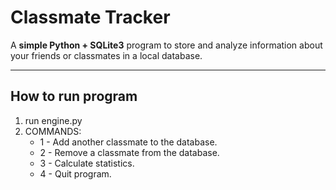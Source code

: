 # Classmate Tracker

A **simple Python + SQLite3** program to store and analyze information about your friends or classmates in a local database.

---

## How to run program
1) run engine.py
2) COMMANDS:
    - 1 - Add another classmate to the database.
    - 2 - Remove a classmate from the database.
    - 3 - Calculate statistics.
    - 4 - Quit program.
